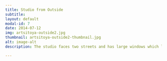 ```yaml
---
title: Studio from Outside
subtitle:
layout: default
modal-id: 7
date: 2014-07-12
img: artsitoya-outside2.jpg
thumbnail: artsitoya-outside2-thumbnail.jpg
alt: image-alt
description: The studio faces two streets and has large windows which let a lot of light in.

---
```

